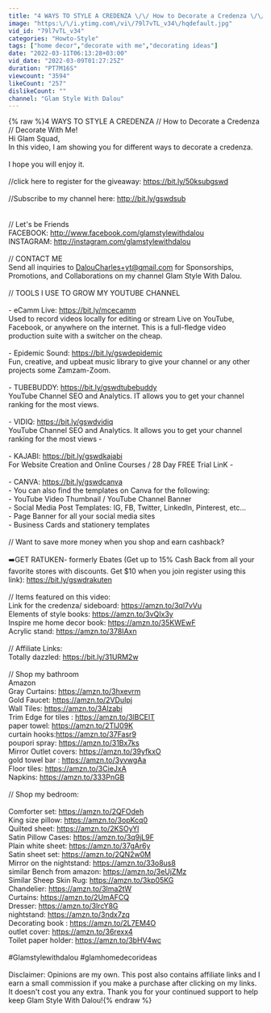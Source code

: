 ```yaml
---
title: "4 WAYS TO STYLE A CREDENZA \/\/ How to Decorate a Credenza \/\/ Decorate With Me!"
image: "https:\/\/i.ytimg.com\/vi\/79l7vTL_v34\/hqdefault.jpg"
vid_id: "79l7vTL_v34"
categories: "Howto-Style"
tags: ["home decor","decorate with me","decorating ideas"]
date: "2022-03-11T06:13:28+03:00"
vid_date: "2022-03-09T01:27:25Z"
duration: "PT7M16S"
viewcount: "3594"
likeCount: "257"
dislikeCount: ""
channel: "Glam Style With Dalou"
---
```

{% raw %}4 WAYS TO STYLE A CREDENZA // How to Decorate a Credenza // Decorate With Me!<br />Hi Glam Squad,<br />In this video, I am showing you for different ways to decorate a credenza.<br /><br />I hope you will enjoy it. <br /><br />//click here to register for the giveaway: <a rel="nofollow" target="blank" href="https://bit.ly/50ksubgswd">https://bit.ly/50ksubgswd</a><br /><br />//Subscribe to my channel here: <a rel="nofollow" target="blank" href="http://bit.ly/gswdsub">http://bit.ly/gswdsub</a><br /><br /><br />// Let's be Friends<br />FACEBOOK: <a rel="nofollow" target="blank" href="http://www.facebook.com/glamstylewithdalou">http://www.facebook.com/glamstylewithdalou</a><br />INSTAGRAM: <a rel="nofollow" target="blank" href="http://instagram.com/glamstylewithdalou">http://instagram.com/glamstylewithdalou</a><br /><br />// CONTACT ME <br />Send all inquiries to DalouCharles+yt@gmail.com for Sponsorships, Promotions, and Collaborations on my channel Glam Style With Dalou.  <br /><br />// TOOLS I USE TO GROW MY YOUTUBE CHANNEL<br /><br />- eCamm Live: <a rel="nofollow" target="blank" href="https://bit.ly/mcecamm">https://bit.ly/mcecamm</a><br />Used to record videos locally for editing or stream Live on YouTube, Facebook, or anywhere on the internet. This is a full-fledge video production suite with a switcher on the cheap.<br /><br />- Epidemic Sound: <a rel="nofollow" target="blank" href="https://bit.ly/gswdepidemic">https://bit.ly/gswdepidemic</a><br />Fun, creative, and upbeat music library to give your channel or any other projects some Zamzam-Zoom.<br /><br />- TUBEBUDDY: <a rel="nofollow" target="blank" href="https://bit.ly/gswdtubebuddy">https://bit.ly/gswdtubebuddy</a><br />YouTube Channel SEO and Analytics. IT allows you to get your channel ranking for the most views.<br /><br />- VIDIQ: <a rel="nofollow" target="blank" href="https://bit.ly/gswdvidiq">https://bit.ly/gswdvidiq</a><br />YouTube Channel SEO and Analytics. It allows you to get your channel ranking for the most views - <br /><br />- KAJABI: <a rel="nofollow" target="blank" href="https://bit.ly/gswdkajabi">https://bit.ly/gswdkajabi</a><br />For Website Creation and Online Courses / 28 Day FREE Trial LinK -<br /><br />- CANVA: <a rel="nofollow" target="blank" href="https://bit.ly/gswdcanva">https://bit.ly/gswdcanva</a><br /> - You can also find the templates on Canva for the following:<br />  - YouTube Video Thumbnail / YouTube Channel Banner  <br />  - Social Media Post Templates: IG, FB, Twitter, LinkedIn, Pinterest, etc…<br />  - Page Banner for all your social media sites<br />  - Business Cards and stationery templates<br /><br />// Want to save more money when you shop and earn cashback? <br /><br />➡️GET RATUKEN- formerly Ebates (Get up to 15% Cash Back from all your favorite stores with discounts. Get $10 when you join register using this link): <a rel="nofollow" target="blank" href="https://bit.ly/gswdrakuten">https://bit.ly/gswdrakuten</a> <br /><br />// Items featured on this video:<br />Link for the credenza/ sideboard: <a rel="nofollow" target="blank" href="https://amzn.to/3ql7vVu">https://amzn.to/3ql7vVu</a><br />Elements of style  books: <a rel="nofollow" target="blank" href="https://amzn.to/3vQIx3y">https://amzn.to/3vQIx3y</a><br />Inspire me home decor  book: <a rel="nofollow" target="blank" href="https://amzn.to/35KWEwF">https://amzn.to/35KWEwF</a><br />Acrylic stand: <a rel="nofollow" target="blank" href="https://amzn.to/378IAxn">https://amzn.to/378IAxn</a><br /><br />// Affiliate Links:<br />Totally dazzled:   <a rel="nofollow" target="blank" href="https://bit.ly/31URM2w">https://bit.ly/31URM2w</a><br /><br />// Shop my bathroom<br />Amazon<br />Gray Curtains: <a rel="nofollow" target="blank" href="https://amzn.to/3hxevrm">https://amzn.to/3hxevrm</a><br />Gold Faucet: <a rel="nofollow" target="blank" href="https://amzn.to/2VDuIpj">https://amzn.to/2VDuIpj</a><br />Wall Tiles: <a rel="nofollow" target="blank" href="https://amzn.to/3Alzabi">https://amzn.to/3Alzabi</a><br />Trim Edge for tiles : <a rel="nofollow" target="blank" href="https://amzn.to/3lBCElT">https://amzn.to/3lBCElT</a><br />paper towel:   <a rel="nofollow" target="blank" href="https://amzn.to/2TlJ09K">https://amzn.to/2TlJ09K</a><br />curtain hooks:<a rel="nofollow" target="blank" href="https://amzn.to/37Fasr9">https://amzn.to/37Fasr9</a><br />poupori spray: <a rel="nofollow" target="blank" href="https://amzn.to/31Bx7ks">https://amzn.to/31Bx7ks</a><br />Mirror Outlet covers:  <a rel="nofollow" target="blank" href="https://amzn.to/39yfkxO">https://amzn.to/39yfkxO</a><br />gold towel bar : <a rel="nofollow" target="blank" href="https://amzn.to/3yvwgAa">https://amzn.to/3yvwgAa</a><br />Floor tiles:  <a rel="nofollow" target="blank" href="https://amzn.to/3CieJxA">https://amzn.to/3CieJxA</a><br />Napkins: <a rel="nofollow" target="blank" href="https://amzn.to/333PnGB">https://amzn.to/333PnGB</a><br /><br />// Shop my bedroom:<br /><br />Comforter set: <a rel="nofollow" target="blank" href="https://amzn.to/2QFOdeh">https://amzn.to/2QFOdeh</a><br />King size pillow: <a rel="nofollow" target="blank" href="https://amzn.to/3opKcq0">https://amzn.to/3opKcq0</a><br />Quilted sheet:  <a rel="nofollow" target="blank" href="https://amzn.to/2KSOyYl">https://amzn.to/2KSOyYl</a><br />Satin Pillow Cases: <a rel="nofollow" target="blank" href="https://amzn.to/3q9jL9F">https://amzn.to/3q9jL9F</a><br />Plain white sheet:  <a rel="nofollow" target="blank" href="https://amzn.to/37gAr6y">https://amzn.to/37gAr6y</a><br />Satin sheet set: <a rel="nofollow" target="blank" href="https://amzn.to/2QN2w0M">https://amzn.to/2QN2w0M</a><br />Mirror on the nightstand: <a rel="nofollow" target="blank" href="https://amzn.to/33o8us8">https://amzn.to/33o8us8</a><br />similar Bench from amazon:  <a rel="nofollow" target="blank" href="https://amzn.to/3eUjZMz">https://amzn.to/3eUjZMz</a><br />Similar Sheep Skin Rug:  <a rel="nofollow" target="blank" href="https://amzn.to/3kp05KG">https://amzn.to/3kp05KG</a><br />Chandelier:  <a rel="nofollow" target="blank" href="https://amzn.to/3lma2tW">https://amzn.to/3lma2tW</a><br />Curtains: <a rel="nofollow" target="blank" href="https://amzn.to/2UmAFCQ">https://amzn.to/2UmAFCQ</a><br />Dresser: <a rel="nofollow" target="blank" href="https://amzn.to/3lrcY8G">https://amzn.to/3lrcY8G</a><br />nightstand: <a rel="nofollow" target="blank" href="https://amzn.to/3ndx7zq">https://amzn.to/3ndx7zq</a><br />Decorating book : <a rel="nofollow" target="blank" href="https://amzn.to/2L7EM4O">https://amzn.to/2L7EM4O</a><br />outlet cover:  <a rel="nofollow" target="blank" href="https://amzn.to/36rexx4">https://amzn.to/36rexx4</a><br />Toilet paper holder: <a rel="nofollow" target="blank" href="https://amzn.to/3bHV4wc">https://amzn.to/3bHV4wc</a><br /><br />  #Glamstylewithdalou #glamhomedecorideas<br /><br /> Disclaimer:  Opinions are my own. This post also contains affiliate links and I earn a small commission if you make a purchase after clicking on my links.  It doesn't cost you any extra.  Thank you for your continued support to help keep Glam Style With Dalou!{% endraw %}
